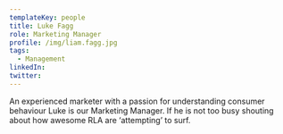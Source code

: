 ```yaml
---
templateKey: people
title: Luke Fagg
role: Marketing Manager
profile: /img/liam.fagg.jpg
tags:
  - Management
linkedIn: 
twitter: 
---
```


An experienced marketer with a passion for understanding consumer behaviour Luke is our Marketing Manager. If he is not too busy shouting about how awesome RLA are ‘attempting’ to surf.